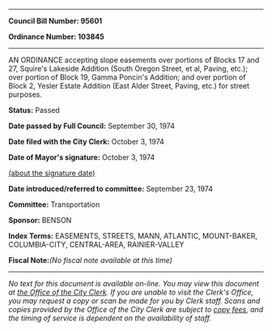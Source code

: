 

********

**Council Bill Number: 95601**
   
**Ordinance Number: 103845**
********

 AN ORDINANCE accepting slope easements over portions of Blocks 17 and 27, Squire's Lakeside Addition (South Oregon Street, et al, Paving, etc.); over portion of Block 19, Gamma Poncin's Addition; and over portion of Block 2, Yesler Estate Addition (East Alder Street, Paving, etc.) for street purposes.

**Status:** Passed
   
**Date passed by Full Council:** September 30, 1974
   
**Date filed with the City Clerk:** October 3, 1974
   
**Date of Mayor's signature:** October 3, 1974
   
[(about the signature date)](/~public/approvaldate.htm)
   
   
   
**Date introduced/referred to committee:** September 23, 1974
   
**Committee:** Transportation
   
**Sponsor:** BENSON
   
   
**Index Terms:** EASEMENTS, STREETS, MANN, ATLANTIC, MOUNT-BAKER, COLUMBIA-CITY, CENTRAL-AREA, RAINIER-VALLEY

**Fiscal Note:**_(No fiscal note available at this time)_
********

_No text for this document is available on-line. You may view this document at [the Office of the City Clerk](http://www.seattle.gov/leg/clerk/contactUs.htm). If you are unable to visit the Clerk's Office, you may request a copy or scan be made for you by Clerk staff. Scans and copies provided by the Office of the City Clerk are subject to [copy fees](http://clerk.seattle.gov/~public/clerkfees.htm), and the timing of service is dependent on the availability of staff._

